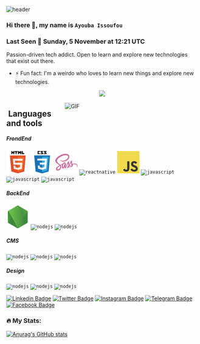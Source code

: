  ![header](https://raw.githubusercontent.com/Issoufouiha/Issoufouiha/main/profilt.JPG)
### Hi there 👋, my name is `Ayouba Issoufou`
### Last Seen 👀 Sunday, 5 November at 12:21 UTC

Passion-driven tech addict. Open to learn and explore new technologies that exist out there.
- ⚡ Fun fact: I'm a weirdo who loves to learn new things and explore new technologies.

<p align="center">
    <a href="https://github.com/yassine-hamadou/readme-typing-svg"><img src="https://readme-typing-svg.herokuapp.com/?lines=%20The%20more%20you%20know;The%20more%20you%20realize;you%20don't%20know&font=Fira%20Code&center=true&width=440&height=45&color=f75c7e&vCenter=true&size=22">
    </a>
</p>

<img align="right" alt="GIF" src="./programmer.gif" width="350" />

## ️ Languages and tools


##### FrondEnd
<code><img src="https://raw.githubusercontent.com/devicons/devicon/master/icons/html5/html5-original-wordmark.svg" alt="html5" width="60"/></code>
<code><img src="https://raw.githubusercontent.com/devicons/devicon/master/icons/css3/css3-original-wordmark.svg" alt="css3" width="60"/></code>
<code><img src="https://raw.githubusercontent.com/devicons/devicon/master/icons/sass/sass-original.svg" alt="sass" width="60"/></code>
<code><img src="https://reactnative.dev/img/header_logo.svg" alt="reactnative" width="60"/></code>
<code><img src="https://raw.githubusercontent.com/devicons/devicon/master/icons/javascript/javascript-original.svg" alt="javascript" width="60"/></code>
<code><img src="https://raw.githubusercontent.com/Issoufouiha/Issoufouiha/main/pngegg%20(9).png" alt="javascript" width="60"/></code>
<code><img src="https://raw.githubusercontent.com/Issoufouiha/Issoufouiha/main/pngwing.com%20(1).png" alt="javascript" width="60"/></code>
<code><img src="https://raw.githubusercontent.com/Issoufouiha/Issoufouiha/main/pngwing.com.png" alt="javascript" width="60"/></code>
##### BackEnd
<code><img src="https://raw.githubusercontent.com/devicons/devicon/master/icons/nodejs/nodejs-original.svg" alt="nodejs" width="60"/></code>
<code><img src="https://raw.githubusercontent.com/Issoufouiha/Issoufouiha/main/node-js-express-js-javascript-solution-stack-web-application-others-237f81086df923da9c2718e6170912c9.png" alt="nodejs" width="60"/></code>
<code><img src="https://raw.githubusercontent.com/Issoufouiha/Issoufouiha/main/5bbc11749bc4b-6df94a7d9c88b8f193ffc41bd1da28f8.png" alt="nodejs" width="60"/></code>
##### CMS
<code><img src="https://raw.githubusercontent.com/Issoufouiha/Issoufouiha/main/wordpress.png" alt="nodejs" width="60"/></code>
<code><img src="https://raw.githubusercontent.com/Issoufouiha/Issoufouiha/main/prestashop.png" alt="nodejs" width="60"/></code>
<code><img src="https://raw.githubusercontent.com/Issoufouiha/Issoufouiha/main/Joomla.png" alt="nodejs" width="60"/></code>
##### Design
<code><img src="https://raw.githubusercontent.com/Issoufouiha/Issoufouiha/main/figma.png" alt="nodejs" width="60"/></code>
<code><img src="https://raw.githubusercontent.com/Issoufouiha/Issoufouiha/main/Photoshop.png" alt="nodejs" width="60"/></code>
<code><img src="https://raw.githubusercontent.com/Issoufouiha/Issoufouiha/main/illustrator.png" alt="nodejs" width="60"/></code>



[![Linkedin Badge](https://img.shields.io/badge/-LinkedIn-0e76a8?style=flat-square&logo=Linkedin&logoColor=white)](https://www.linkedin.com/in/#)
[![Twitter Badge](https://img.shields.io/badge/-Twitter-00acee?style=flat-square&logo=Twitter&logoColor=white)](https://twitter.com/)
[![Instagram Badge](https://img.shields.io/badge/-Instagram-e4405f?style=flat-square&logo=Instagram&logoColor=white)](https://www.instagram.com//)
[![Telegram Badge](https://img.shields.io/badge/-Telegram-0088cc?style=flat-square&logo=Telegram&logoColor=white)](https://t.me/)
[![Facebook Badge](https://img.shields.io/badge/-Facebook-0088cc?style=flat-square&logo=Facebook&logoColor=white)](https://www.facebook.com/yassinehamadou) 
 

      
### 🔥 My Stats:

[![Anurag's GitHub stats](https://github-readme-stats.vercel.app/api?username=Issoufouiha&hide=contribs,prs&theme=tokyonight)](https://github.com/anuraghazra/github-readme-stats)

